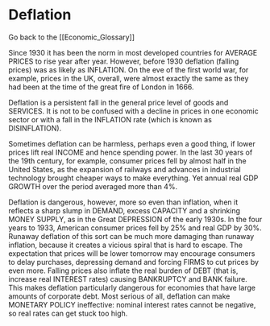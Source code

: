 # Deflation

Go back to the [[Economic_Glossary]]


Since 1930 it has been the norm in most developed countries for AVERAGE PRICES to rise year after year. However, before 1930 deflation (falling prices) was as likely as INFLATION. On the eve of the first world war, for example, prices in the UK, overall, were almost exactly the same as they had been at the time of the great fire of London in 1666.

Deflation is a persistent fall in the general price level of goods and SERVICES. It is not to be confused with a decline in prices in one economic sector or with a fall in the INFLATION rate (which is known as DISINFLATION).

Sometimes deflation can be harmless, perhaps even a good thing, if lower prices lift real INCOME and hence spending power. In the last 30 years of the 19th century, for example, consumer prices fell by almost half in the United States, as the expansion of railways and advances in industrial technology brought cheaper ways to make everything. Yet annual real GDP GROWTH over the period averaged more than 4%.

Deflation is dangerous, however, more so even than inflation, when it reflects a sharp slump in DEMAND, excess CAPACITY and a shrinking MONEY SUPPLY, as in the Great DEPRESSION of the early 1930s. In the four years to 1933, American consumer prices fell by 25% and real GDP by 30%. Runaway deflation of this sort can be much more damaging than runaway inflation, because it creates a vicious spiral that is hard to escape. The expectation that prices will be lower tomorrow may encourage consumers to delay purchases, depressing demand and forcing FIRMS to cut prices by even more. Falling prices also inflate the real burden of DEBT (that is, increase real INTEREST rates) causing BANKRUPTCY and BANK failure. This makes deflation particularly dangerous for economies that have large amounts of corporate debt. Most serious of all, deflation can make MONETARY POLICY ineffective: nominal interest rates cannot be negative, so real rates can get stuck too high.

